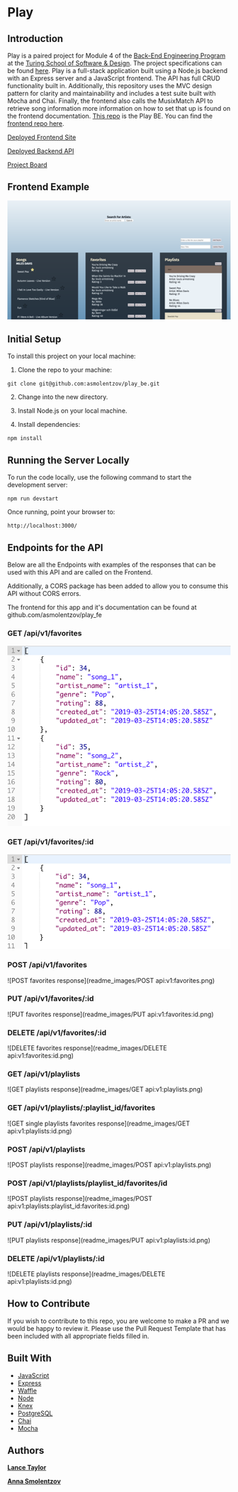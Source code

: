 # Play

## Introduction
Play is a paired project for Module 4 of the [Back-End Engineering Program](https://turing.io/programs/back-end-engineering/) at the [Turing School of Software & Design](https://turing.io/). The project specifications can be found [here](http://backend.turing.io/module4/projects/play/play). Play is a full-stack application built using a Node.js backend with an Express server and a JavaScript frontend. The API has full CRUD functionality built in. Additionally, this repository uses the MVC design pattern for clarity and maintainability and includes a test suite built with Mocha and Chai. Finally, the frontend also calls the MusixMatch API to retrieve song information more information on how to set that up is found on the frontend documentation. [This repo](https://github.com/asmolentzov/play_be) is the Play BE. You can find the [frontend repo here](https://github.com/asmolentzov/play_fe).

[Deployed Frontend Site](https://asmolentzov.github.io/play_fe/)

[Deployed Backend API](https://morning-island-25788.herokuapp.com)

[Project Board](https://waffle.io/asmolentzov/play_be)

## Frontend Example
![Play Main Page](readme_images/main-page.png)

## Initial Setup
To install this project on your local machine:
1. Clone the repo to your machine:
```
git clone git@github.com:asmolentzov/play_be.git
```
2. Change into the new directory.

3. Install Node.js on your local machine.

4. Install dependencies:
```
npm install
```
## Running the Server Locally
To run the code locally, use the following command to start the development server:
```
npm run devstart
```
Once running, point your browser to:
```
http://localhost:3000/
```

## Endpoints for the API
Below are all the Endpoints with examples of the responses that can be used with this API and are called on the Frontend.

Additionally, a CORS package has been added to allow you to consume this API without CORS errors.

The frontend for this app and it's documentation can be found at github.com/asmolentzov/play_fe

### GET /api/v1/favorites
![GET favorites response](readme_images/api:v1:favorites.png)
### GET /api/v1/favorites/:id
![GET single favorite response](readme_images/api:v1:favorites:id.png)
### POST /api/v1/favorites
![POST favorites response](readme_images/POST api:v1:favorites.png)
### PUT /api/v1/favorites/:id
![PUT favorites response](readme_images/PUT api:v1:favorites:id.png)
### DELETE /api/v1/favorites/:id
![DELETE favorites response](readme_images/DELETE api:v1:favorites:id.png)
### GET /api/v1/playlists
![GET playlists response](readme_images/GET api:v1:playlists.png)
### GET /api/v1/playlists/:playlist_id/favorites
![GET single playlists favorites response](readme_images/GET api:v1:playlists:id.png)
### POST /api/v1/playlists
![POST playlists response](readme_images/POST api:v1:playlists.png)
### POST /api/v1/playlists/playlist_id/favorites/id
![POST playlists response](readme_images/POST api:v1:playlists:playlist_id:favorites:id.png)
### PUT /api/v1/playlists/:id
![PUT playlists response](readme_images/PUT api:v1:playlists:id.png)
### DELETE /api/v1/playlists/:id
![DELETE playlists response](readme_images/DELETE api:v1:playlists:id.png)


## How to Contribute
If you wish to contribute to this repo, you are welcome to make a PR and we would be happy to review it. Please use the Pull Request Template that has been included with all appropriate fields filled in.


## Built With
* [JavaScript](https://www.javascript.com/)
* [Express](https://expressjs.com/)
* [Waffle](https://waffle.io/)
* [Node](https://nodejs.org)
* [Knex](https://knexjs.org/)
* [PostgreSQL](https://www.postgresql.org/)
* [Chai](https://www.chaijs.com/)
* [Mocha](https://mochajs.org/)

## Authors
**[Lance Taylor](https://github.com/lptaylor)**

**[Anna Smolentzov](https://github.com/asmolentzov)**
